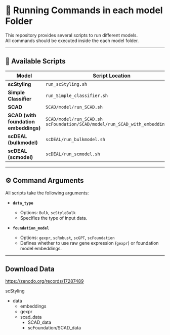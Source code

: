 # 🚀 Running Commands in each model Folder

This repository provides several scripts to run different models.  
All commands should be executed inside the each model folder.  

---

## 📌 Available Scripts

| Model                          | Script Location                                                                 |
|--------------------------------|---------------------------------------------------------------------------------|
| **scStyling**                  | `run_scStyling.sh`                                                              |
| **Simple Classifier**          | `run_Simple_classifier.sh`                                                      |
| **SCAD**                       | `SCAD/model/run_SCAD.sh`                                                        |
| **SCAD (with foundation embeddings)** | `SCAD/model/run_SCAD.sh` <br> `scFoundation/SCAD/model/run_SCAD_with_embeddings.sh` |
| **scDEAL (bulkmodel)**         | `scDEAL/run_bulkmodel.sh`                                                       |
| **scDEAL (scmodel)**           | `scDEAL/run_scmodel.sh`                                                         |

---

## ⚙️ Command Arguments

All scripts take the following arguments:

- **`data_type`**  
  - Options: `Bulk`, `scStyleBulk`  
  - Specifies the type of input data.

- **`foundation_model`**  
  - Options: `gexpr`, `scRobust`, `scGPT`, `scFoundation`  
  - Defines whether to use raw gene expression (`gexpr`) or foundation model embeddings.

---

## Download Data
https://zenodo.org/records/17287489

scStyling
- data
    - embeddings
    - gexpr
    - scad_data
      - SCAD_data
      - scFoundation/SCAD_data 
